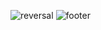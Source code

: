 ![reversal](https://capsule-render.vercel.app/api?type=waving&color=B1B2FF&height=150&section=header&text=Zooey&fontSize=70&fontColor=EEF1FF&fontAlignY=35)
![footer](https://capsule-render.vercel.app/api?type=waving&section=footer&color=D2DAFF&height=100)
